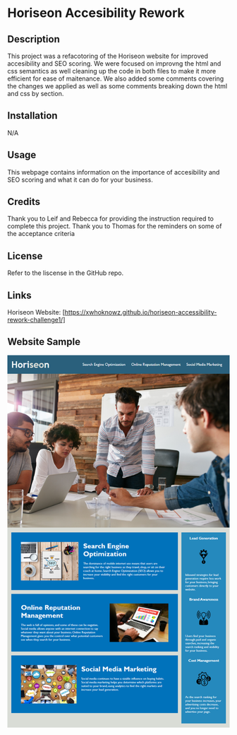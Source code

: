 # Horiseon Accesibility Rework
## Description

This project was a refacotoring of the Horiseon website for improved accesibility and SEO scoring. We were focused on improvng the html and css semantics as well cleaning up the code in both files to make it more efficient for ease of maitenance. We also added some comments covering the changes we applied as well as some comments breaking down the html and css by section.

## Installation

N/A

## Usage

This webpage contains information on the importance of accesibility and SEO scoring and what it can do for your business. 

## Credits

Thank you to Leif and Rebecca for providing the instruction required to complete this project.
Thank you to Thomas for the reminders on some of the acceptance criteria

## License

Refer to the liscense in the GitHub repo.

## Links

Horiseon Website: [https://xwhoknowz.github.io/horiseon-accessibility-rework-challenge1/]

## Website Sample

![Horiseon website sample image](assets\images\01-html-css-git-homework-demo.png)
